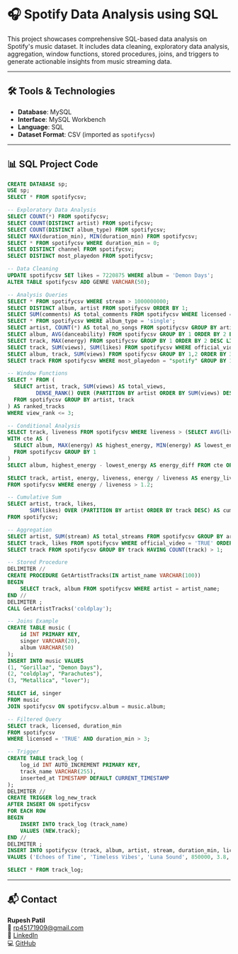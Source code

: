
# 🎧 Spotify Data Analysis using SQL

This project showcases comprehensive SQL-based data analysis on Spotify's music dataset. It includes data cleaning, exploratory data analysis, aggregation, window functions, stored procedures, joins, and triggers to generate actionable insights from music streaming data.

---

## 🛠 Tools & Technologies

- **Database**: MySQL
- **Interface**: MySQL Workbench
- **Language**: SQL
- **Dataset Format**: CSV (imported as `spotifycsv`)

---

## 📊 SQL Project Code

```sql
CREATE DATABASE sp;
USE sp;
SELECT * FROM spotifycsv;

-- Exploratory Data Analysis
SELECT COUNT(*) FROM spotifycsv;
SELECT COUNT(DISTINCT artist) FROM spotifycsv;
SELECT COUNT(DISTINCT album_type) FROM spotifycsv;
SELECT MAX(duration_min), MIN(duration_min) FROM spotifycsv;
SELECT * FROM spotifycsv WHERE duration_min = 0;
SELECT DISTINCT channel FROM spotifycsv;
SELECT DISTINCT most_playedon FROM spotifycsv;

-- Data Cleaning
UPDATE spotifycsv SET likes = 7220875 WHERE album = 'Demon Days';
ALTER TABLE spotifycsv ADD GENRE VARCHAR(50);

-- Analysis Queries
SELECT * FROM spotifycsv WHERE stream > 1000000000;
SELECT DISTINCT album, artist FROM spotifycsv ORDER BY 1;
SELECT SUM(comments) AS total_comments FROM spotifycsv WHERE licensed = 'TRUE';
SELECT * FROM spotifycsv WHERE album_type = 'single';
SELECT artist, COUNT(*) AS total_no_songs FROM spotifycsv GROUP BY artist ORDER BY 2 ASC;
SELECT album, AVG(danceability) FROM spotifycsv GROUP BY 1 ORDER BY 2 DESC;
SELECT track, MAX(energy) FROM spotifycsv GROUP BY 1 ORDER BY 2 DESC LIMIT 5;
SELECT track, SUM(views), SUM(likes) FROM spotifycsv WHERE official_video = 'TRUE' GROUP BY 1;
SELECT album, track, SUM(views) FROM spotifycsv GROUP BY 1,2 ORDER BY 3 DESC;
SELECT track FROM spotifycsv WHERE most_playedon = "spotify" GROUP BY 1;

-- Window Functions
SELECT * FROM (
  SELECT artist, track, SUM(views) AS total_views,
         DENSE_RANK() OVER (PARTITION BY artist ORDER BY SUM(views) DESC) AS view_rank
  FROM spotifycsv GROUP BY artist, track
) AS ranked_tracks
WHERE view_rank <= 3;

-- Conditional Analysis
SELECT track, liveness FROM spotifycsv WHERE liveness > (SELECT AVG(liveness) FROM spotifycsv);
WITH cte AS (
  SELECT album, MAX(energy) AS highest_energy, MIN(energy) AS lowest_energy
  FROM spotifycsv GROUP BY 1
)
SELECT album, highest_energy - lowest_energy AS energy_diff FROM cte ORDER BY 2 DESC;

SELECT track, artist, energy, liveness, energy / liveness AS energy_liveness_ratio
FROM spotifycsv WHERE energy / liveness > 1.2;

-- Cumulative Sum
SELECT artist, track, likes,
       SUM(likes) OVER (PARTITION BY artist ORDER BY track DESC) AS cumulative_likes
FROM spotifycsv;

-- Aggregation
SELECT artist, SUM(stream) AS total_streams FROM spotifycsv GROUP BY artist ORDER BY total_streams DESC;
SELECT track, likes FROM spotifycsv WHERE official_video = 'TRUE' ORDER BY likes DESC LIMIT 5;
SELECT track FROM spotifycsv GROUP BY track HAVING COUNT(track) > 1;

-- Stored Procedure
DELIMITER //
CREATE PROCEDURE GetArtistTracks(IN artist_name VARCHAR(100))
BEGIN
    SELECT track, album FROM spotifycsv WHERE artist = artist_name;
END //
DELIMITER ;
CALL GetArtistTracks('coldplay');

-- Joins Example
CREATE TABLE music (
    id INT PRIMARY KEY,
    singer VARCHAR(20),
    album VARCHAR(50)
);
INSERT INTO music VALUES
(1, "Gorillaz", "Demon Days"),
(2, "coldplay", "Parachutes"),
(3, "Metallica", "lover");

SELECT id, singer
FROM music
JOIN spotifycsv ON spotifycsv.album = music.album;

-- Filtered Query
SELECT track, licensed, duration_min
FROM spotifycsv
WHERE licensed = 'TRUE' AND duration_min > 3;

-- Trigger
CREATE TABLE track_log (
    log_id INT AUTO_INCREMENT PRIMARY KEY,
    track_name VARCHAR(255),
    inserted_at TIMESTAMP DEFAULT CURRENT_TIMESTAMP
);
DELIMITER //
CREATE TRIGGER log_new_track
AFTER INSERT ON spotifycsv
FOR EACH ROW
BEGIN
    INSERT INTO track_log (track_name)
    VALUES (NEW.track);
END //
DELIMITER ;
INSERT INTO spotifycsv (track, album, artist, stream, duration_min, licensed)
VALUES ('Echoes of Time', 'Timeless Vibes', 'Luna Sound', 850000, 3.8, 'TRUE');

SELECT * FROM track_log;
```

---

## 📬 Contact

**Rupesh Patil**  
📧 rp45171909@gmail.com  
🔗 [LinkedIn](https://www.linkedin.com/in/rupesh-patil-62bb0731a)  
💻 [GitHub](https://github.com/rupeshpatil4517)

